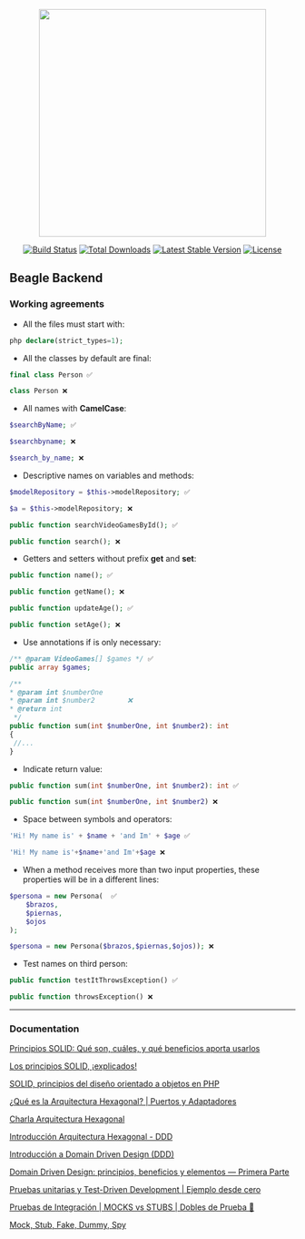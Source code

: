 <p align="center"><a href="https://laravel.com" target="_blank"><img src="https://raw.githubusercontent.com/laravel/art/master/logo-lockup/5%20SVG/2%20CMYK/1%20Full%20Color/laravel-logolockup-cmyk-red.svg" width="400"></a></p>

<p align="center">
<a href="https://travis-ci.org/laravel/framework"><img src="https://travis-ci.org/laravel/framework.svg" alt="Build Status"></a>
<a href="https://packagist.org/packages/laravel/framework"><img src="https://img.shields.io/packagist/dt/laravel/framework" alt="Total Downloads"></a>
<a href="https://packagist.org/packages/laravel/framework"><img src="https://img.shields.io/packagist/v/laravel/framework" alt="Latest Stable Version"></a>
<a href="https://packagist.org/packages/laravel/framework"><img src="https://img.shields.io/packagist/l/laravel/framework" alt="License"></a>
</p>


## Beagle Backend

### Working agreements

* All the files must start with:
```php
php declare(strict_types=1);
```

* All the classes by default are final:
```php
final class Person ✅

class Person ❌
```

* All names with **CamelCase**:
```php
$searchByName; ✅

$searchbyname; ❌

$search_by_name; ❌ 
```

* Descriptive names on variables and methods:
```php
$modelRepository = $this->modelRepository; ✅

$a = $this->modelRepository; ️❌

public function searchVideoGamesById(); ✅

public function search(); ❌
```

* Getters and setters without prefix **get** and **set**:
```php
public function name(); ✅

public function getName(); ❌

public function updateAge(); ✅

public function setAge(); ❌
```

* Use annotations if is only necessary:
```php
/** @param VideoGames[] $games */ ✅
public array $games; 

/**
* @param int $numberOne
* @param int $number2        ❌
* @return int
 */
public function sum(int $numberOne, int $number2): int 
{
 //...
}
```

* Indicate return value:
```php
public function sum(int $numberOne, int $number2): int ✅

public function sum(int $numberOne, int $number2) ❌
```

* Space between symbols and operators:
```php
'Hi! My name is' + $name + 'and Im' + $age ✅

'Hi! My name is'+$name+'and Im'+$age ❌
```

* When a method receives more than two input properties, these properties will be in a different lines:
```php
$persona = new Persona(  ✅
    $brazos,
    $piernas,
    $ojos
);

$persona = new Persona($brazos,$piernas,$ojos)); ❌
```

* Test names on third person:
```php
public function testItThrowsException() ✅

public function throwsException() ❌
```

---

### Documentation

[Principios SOLID: Qué son, cuáles, y qué beneficios aporta usarlos](https://devexperto.com/principios-solid/)

[Los principios SOLID, ¡explicados!](https://www.youtube.com/watch?v=2X50sKeBAcQ)

[SOLID, principios del diseño orientado a objetos en PHP](https://diego.com.es/solid-principios-del-diseno-orientado-a-objetos-en-php)

[¿Qué es la Arquitectura Hexagonal? | Puertos y Adaptadores](https://www.youtube.com/watch?v=VLhdDYaW-uI)

[Charla Arquitectura Hexagonal](https://www.youtube.com/watch?v=SWw04WfvTro)

[Introducción Arquitectura Hexagonal - DDD](https://www.youtube.com/watch?v=GZ9ic9QSO5U)

[Introducción a Domain Driven Design (DDD)](https://www.youtube.com/watch?v=g9hTQQHPj2I)

[Domain Driven Design: principios, beneficios y elementos — Primera Parte](https://medium.com/@jonathanloscalzo/domain-driven-design-principios-beneficios-y-elementos-primera-parte-aad90f30aa35)

[Pruebas unitarias y Test-Driven Development | Ejemplo desde cero](https://www.youtube.com/watch?v=YuRdaR6wwWU)

[Pruebas de Integración | MOCKS vs STUBS | Dobles de Prueba 🧩](https://www.youtube.com/watch?v=pxOwxsBFYYo)

[Mock, Stub, Fake, Dummy, Spy](https://our-academy.org/posts/el-pequeno-mocker)

